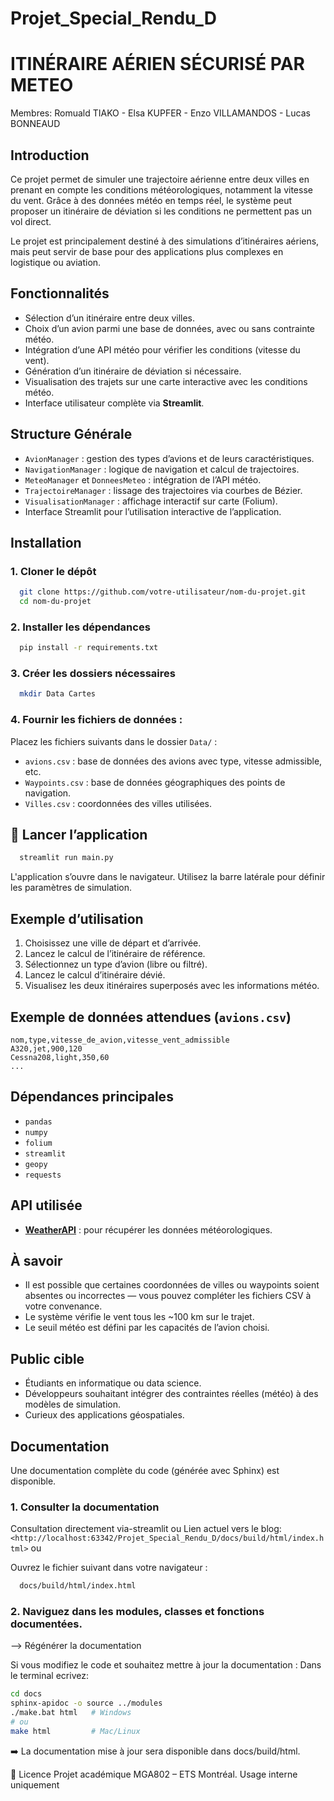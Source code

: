 # Projet_Special_Rendu_D
# ITINÉRAIRE AÉRIEN SÉCURISÉ PAR METEO
 Membres: Romuald TIAKO - Elsa KUPFER - Enzo VILLAMANDOS - Lucas BONNEAUD

## Introduction

Ce projet permet de simuler une trajectoire aérienne entre deux villes en prenant en compte les conditions météorologiques, notamment la vitesse du vent. Grâce à des données météo en temps réel, le système peut proposer un itinéraire de déviation si les conditions ne permettent pas un vol direct.

Le projet est principalement destiné à des simulations d’itinéraires aériens, mais peut servir de base pour des applications plus complexes en logistique ou aviation.

## Fonctionnalités

* Sélection d’un itinéraire entre deux villes.
* Choix d’un avion parmi une base de données, avec ou sans contrainte météo.
* Intégration d’une API météo pour vérifier les conditions (vitesse du vent).
* Génération d’un itinéraire de déviation si nécessaire.
* Visualisation des trajets sur une carte interactive avec les conditions météo.
* Interface utilisateur complète via **Streamlit**.

## Structure Générale

* `AvionManager` : gestion des types d’avions et de leurs caractéristiques.
* `NavigationManager` : logique de navigation et calcul de trajectoires.
* `MeteoManager` et `DonneesMeteo` : intégration de l’API météo.
* `TrajectoireManager` : lissage des trajectoires via courbes de Bézier.
* `VisualisationManager` : affichage interactif sur carte (Folium).
* Interface Streamlit pour l’utilisation interactive de l’application.

##  Installation

### 1. Cloner le dépôt

``` bash
  git clone https://github.com/votre-utilisateur/nom-du-projet.git
  cd nom-du-projet
```

### 2. Installer les dépendances

``` bash
  pip install -r requirements.txt
```

### 3. Créer les dossiers nécessaires

``` bash
  mkdir Data Cartes
```

### 4. Fournir les fichiers de données :

Placez les fichiers suivants dans le dossier `Data/` :

* `avions.csv` : base de données des avions avec type, vitesse admissible, etc.
* `Waypoints.csv` : base de données géographiques des points de navigation.
* `Villes.csv` : coordonnées des villes utilisées.

## 🚀 Lancer l’application

``` bash
  streamlit run main.py
```

L'application s’ouvre dans le navigateur. Utilisez la barre latérale pour définir les paramètres de simulation.

##  Exemple d’utilisation

1. Choisissez une ville de départ et d’arrivée.
2. Lancez le calcul de l’itinéraire de référence.
3. Sélectionnez un type d’avion (libre ou filtré).
4. Lancez le calcul d’itinéraire dévié.
5. Visualisez les deux itinéraires superposés avec les informations météo.

## Exemple de données attendues (`avions.csv`)

```csv
nom,type,vitesse_de_avion,vitesse_vent_admissible
A320,jet,900,120
Cessna208,light,350,60
...
```

## Dépendances principales

* `pandas`
* `numpy`
* `folium`
* `streamlit`
* `geopy`
* `requests`

## API utilisée

* **[WeatherAPI](https://www.weatherapi.com/)** : pour récupérer les données météorologiques.


## À savoir

* Il est possible que certaines coordonnées de villes ou waypoints soient absentes ou incorrectes — vous pouvez compléter les fichiers CSV à votre convenance.
* Le système vérifie le vent tous les \~100 km sur le trajet.
* Le seuil météo est défini par les capacités de l’avion choisi.

##  Public cible

* Étudiants en informatique ou data science.
* Développeurs souhaitant intégrer des contraintes réelles (météo) à des modèles de simulation.
* Curieux des applications géospatiales.

## Documentation
Une documentation complète du code (générée avec Sphinx) est disponible.
### 1. Consulter la documentation
Consultation directement via-streamlit
ou
Lien actuel vers le blog: ` <http://localhost:63342/Projet_Special_Rendu_D/docs/build/html/index.html>`
ou

Ouvrez le fichier suivant dans votre navigateur :
``` bash
  docs/build/html/index.html
```
### 2. Naviguez dans les modules, classes et fonctions documentées.

--> Régénérer la documentation

Si vous modifiez le code et souhaitez mettre à jour la documentation :
Dans le terminal ecrivez:
``` bash
cd docs
sphinx-apidoc -o source ../modules
./make.bat html   # Windows
# ou
make html         # Mac/Linux
``` 
➡️ La documentation mise à jour sera disponible dans docs/build/html.

📝 Licence
    Projet académique MGA802 – ETS Montréal. Usage interne uniquement
